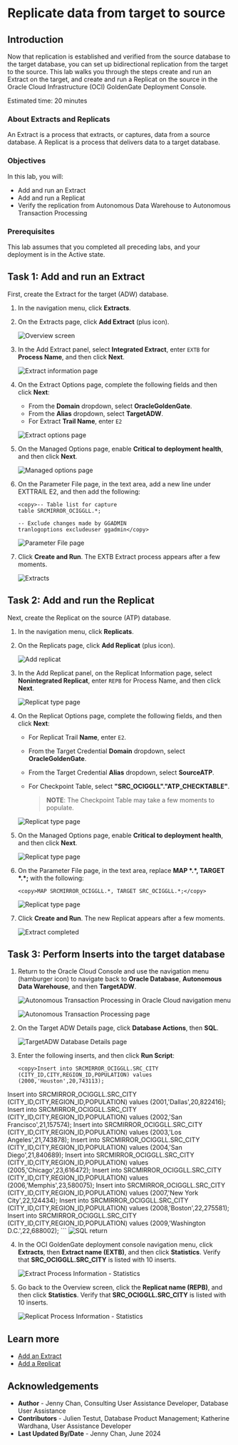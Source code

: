 # Replicate data from target to source

## Introduction

Now that replication is established and verified from the source database to the target database, you can set up bidirectional replication from the target to the source. This lab walks you through the steps create and run an Extract on the target, and create and run a Replicat on the source in the Oracle Cloud Infrastructure (OCI) GoldenGate Deployment Console.

Estimated time: 20 minutes

### About Extracts and Replicats

An Extract is a process that extracts, or captures, data from a source database. A Replicat is a process that delivers data to a target database.

### Objectives

In this lab, you will:
* Add and run an Extract
* Add and run a Replicat
* Verify the replication from Autonomous Data Warehouse to Autonomous Transaction Processing

### Prerequisites

This lab assumes that you completed all preceding labs, and your deployment is in the Active state.

## Task 1: Add and run an Extract

First, create the Extract for the target (ADW) database.

1.  In the navigation menu, click **Extracts**.

2.  On the Extracts page, click **Add Extract** (plus icon).
    
    ![Overview screen](./images/01-01-add-ext.png " ")

3.  In the Add Extract panel, select **Integrated Extract**, enter `EXTB` for **Process Name**, and then click **Next**.
    
    ![Extract information page](./images/01-02-integrated-extract.png " ")

4.  On the Extract Options page, complete the following fields and then click **Next**: 

    * From the **Domain** dropdown, select **OracleGoldenGate**.
    * From the **Alias** dropdown, select **TargetADW**.
    * For Extract **Trail Name**, enter `E2` 

    ![Extract options page](./images/01-06-extract-options.png " ")

7.  On the Managed Options page, enable **Critical to deployment health**, and then click **Next**.

    ![Managed options page](./images/01-08-crit-deploy-health.png " ")

9.  On the Parameter File page, in the text area, add a new line under EXTTRAIL E2, and then add the following:

    ```
    <copy>-- Table list for capture
    table SRCMIRROR_OCIGGLL.*;

    -- Exclude changes made by GGADMIN
    tranlogoptions excludeuser ggadmin</copy>
    ```

    ![Parameter File page](./images/01-10-param-file.png " ")

10. Click **Create and Run**. The EXTB Extract process appears after a few moments.

    ![Extracts](./images/01-10-extracts.png " ")

## Task 2: Add and run the Replicat

Next, create the Replicat on the source (ATP) database.

1.  In the navigation menu, click **Replicats**. 

2.  On the Replicats page, click **Add Replicat** (plus icon).

    ![Add replicat](./images/02-01-add-replicat.png " ")

3.  In the Add Replicat panel, on the Replicat Information page, select **Nonintegrated Replicat**, enter `REPB` for Process Name, and then click **Next**.

    ![Replicat type page](./images/02-02-rep-type-page.png " ")

4.  On the Replicat Options page, complete the following fields, and then click **Next**:

    * For Replicat Trail **Name**, enter `E2`.
    * From the Target Credential **Domain** dropdown, select **OracleGoldenGate**.
    * From the Target Credential **Alias** dropdown, select **SourceATP**.
    * For Checkpoint Table, select **"SRC\_OCIGGLL"."ATP\_CHECKTABLE"**.

        > **NOTE**: The Checkpoint Table may take a few moments to populate.

    ![Replicat type page](./images/02-07-rep-options.png " ")

5.  On the Managed Options page, enable **Critical to deployment health**, and then click **Next**.

    ![Replicat type page](./images/02-09-crit-deploy-health.png " ")

10. On the Parameter File page, in the text area, replace **MAP \*.\*, TARGET \*.\*;** with the following:

    ```
    <copy>MAP SRCMIRROR_OCIGGLL.*, TARGET SRC_OCIGGLL.*;</copy>
    ```
    ![Replicat type page](./images/02-10-param-file.png " ")

11. Click **Create and Run**. The new Replicat appears after a few moments. 

    ![Extract completed](./images/02-11-admin-service-overview.png)

## Task 3: Perform Inserts into the target database

1.  Return to the Oracle Cloud Console and use the navigation menu (hamburger icon) to navigate back to **Oracle Database**, **Autonomous Data Warehouse**, and then **TargetADW**.

    ![Autonomous Transaction Processing in Oracle Cloud navigation menu](./images/03-01-adw.png " ")

    ![Autonomous Transaction Processing page](./images/03-01b-target.png " ")

2.  On the Target ADW Details page, click **Database Actions**, then **SQL**.

    ![TargetADW Database Details page](./images/03-02-db-actions.png)

3.  Enter the following inserts, and then click **Run Script**:

    ```
    <copy>Insert into SRCMIRROR_OCIGGLL.SRC_CITY (CITY_ID,CITY,REGION_ID,POPULATION) values (2000,'Houston',20,743113);
Insert into SRCMIRROR_OCIGGLL.SRC_CITY (CITY_ID,CITY,REGION_ID,POPULATION) values (2001,'Dallas',20,822416);
Insert into SRCMIRROR_OCIGGLL.SRC_CITY (CITY_ID,CITY,REGION_ID,POPULATION) values (2002,'San Francisco',21,157574);
Insert into SRCMIRROR_OCIGGLL.SRC_CITY (CITY_ID,CITY,REGION_ID,POPULATION) values (2003,'Los Angeles',21,743878);
Insert into SRCMIRROR_OCIGGLL.SRC_CITY (CITY_ID,CITY,REGION_ID,POPULATION) values (2004,'San Diego',21,840689);
Insert into SRCMIRROR_OCIGGLL.SRC_CITY (CITY_ID,CITY,REGION_ID,POPULATION) values (2005,'Chicago',23,616472);
Insert into SRCMIRROR_OCIGGLL.SRC_CITY (CITY_ID,CITY,REGION_ID,POPULATION) values (2006,'Memphis',23,580075);
Insert into SRCMIRROR_OCIGGLL.SRC_CITY (CITY_ID,CITY,REGION_ID,POPULATION) values (2007,'New York City',22,124434);
Insert into SRCMIRROR_OCIGGLL.SRC_CITY (CITY_ID,CITY,REGION_ID,POPULATION) values (2008,'Boston',22,275581);
Insert into SRCMIRROR_OCIGGLL.SRC_CITY (CITY_ID,CITY,REGION_ID,POPULATION) values (2009,'Washington D.C.',22,688002);</copy>
    ```
    ![SQL return](./images/03-04-sql-script-return.png " ")

4.  In the OCI GoldenGate deployment console navigation menu, click **Extracts**, then **Extract name (EXTB)**, and then click **Statistics**. Verify that **SRC\_OCIGGLL.SRC\_CITY** is listed with 10 inserts.

    ![Extract Process Information - Statistics](./images/03-05-ext-statistics.png " ")

5.  Go back to the Overview screen, click the **Replicat name (REPB)**, and then click **Statistics**. Verify that **SRC\_OCIGGLL.SRC\_CITY** is listed with 10 inserts.

    ![Replicat Process Information - Statistics](./images/03-06-rep-statistics.png " ")


## Learn more

* [Add an Extract](https://docs.oracle.com/en/cloud/paas/goldengate-service/eeske/index.html)
* [Add a Replicat](https://docs.oracle.com/en/cloud/paas/goldengate-service/cress/index.html)

## Acknowledgements
* **Author** - Jenny Chan, Consulting User Assistance Developer, Database User Assistance
* **Contributors** -  Julien Testut, Database Product Management; Katherine Wardhana, User Assistance Developer
* **Last Updated By/Date** - Jenny Chan, June 2024
